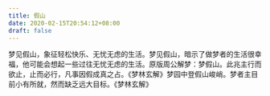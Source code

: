 ```yaml
---
title: 假山
date: 2020-02-15T20:54:12+08:00
draft: false
---
```


梦见假山，象征轻松快乐、无忧无虑的生活。梦见假山，暗示了做梦者的生活很幸福，他可能会想起一些过往无忧无虑的生活。原版周公解梦：梦假山。此兆主行而欲止，止而必行，凡事因假成真之占。《梦林玄解》梦园中登假山峻峭。梦者主目前小有所就，然而缺乏远大目标。《梦林玄解》